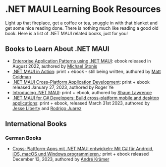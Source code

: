 # .NET MAUI Learning Book Resources

Light up that fireplace, get a coffee or tea, snuggle in with that blanket and get some nice reading done. There is nothing much like reading a good old book. Here is a list of .NET MAUI related books, just for you!

## Books to Learn About .NET MAUI

* [Enterprise Application Patterns using .NET MAUI](https://aka.ms/maui-ebook): ebook released in August 2022, authored by [Michael Stonis](https://github.com/michaelstonis)
* [.NET MAUI in Action](https://www.manning.com/books/dot-net-maui-in-action): print + ebook - still being written, authored by [Matt Goldman](https://github.com/matt-goldman)
* [.NET MAUI Cross-Platform Application Development](https://www.amazon.com/NET-MAUI-Cross-Platform-Application-Development-ebook/dp/B0BJ7F4VD4/): print + ebook released January 27, 2023, authored by Roger Ye
* [Introducing .NET MAUI](https://www.amazon.com/Introducing-NET-MAUI-Cross-platform-Multi-platform-ebook/dp/B0BSPQXLZY): print + ebook, authored by [Shaun Lawrence](https://github.com/bijington)
* [.NET MAUI for C# Developers: Build cross-platform mobile and desktop applications](https://www.amazon.com/NET-MAUI-Developers-cross-platform-applications-ebook/dp/B0BX3R3W9V): print + ebook, released March 31st 2023, authored by [Jesse Liberty](https://twitter.com/JesseLiberty) and [Rodrigo Juarez](https://twitter.com/rodrigojuarez)

## International Books

### German Books
* [Cross-Plattform-Apps mit .NET MAUI entwickeln: Mit C# für Android, iOS, macOS und Windows programmieren.](https://www.amazon.de/Cross-Plattform-Apps-NET-MAUI-entwickeln-programmieren/dp/3446472614): print + ebook released December 13, 2023, authored by [André Krämer](https://github.com/andrekraemer)
